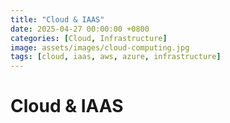 ```yaml
---
title: "Cloud & IAAS"
date: 2025-04-27 00:00:00 +0800
categories: [Cloud, Infrastructure]
image: assets/images/cloud-computing.jpg
tags: [cloud, iaas, aws, azure, infrastructure]
---
```


# Cloud & IAAS
